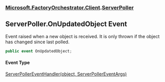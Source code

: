 ### [Microsoft.FactoryOrchestrator.Client](Microsoft_FactoryOrchestrator_Client.md 'Microsoft.FactoryOrchestrator.Client').[ServerPoller](Microsoft_FactoryOrchestrator_Client_ServerPoller.md 'Microsoft.FactoryOrchestrator.Client.ServerPoller')
## ServerPoller.OnUpdatedObject Event
Event raised when a new object is received. It is only thrown if the object has changed since last polled.  
```csharp
public event OnUpdatedObject;
```
#### Event Type
[ServerPollerEventHandler(object, ServerPollerEventArgs)](Microsoft_FactoryOrchestrator_Client_ServerPollerEventHandler(object_Microsoft_FactoryOrchestrator_Client_ServerPollerEventArgs).md 'Microsoft.FactoryOrchestrator.Client.ServerPollerEventHandler(object, Microsoft.FactoryOrchestrator.Client.ServerPollerEventArgs)')
